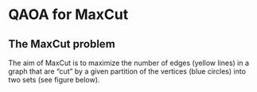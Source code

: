 # QAOA for MaxCut

## The MaxCut problem 

The aim of MaxCut is to maximize the number of edges (yellow lines) in a graph that are “cut” by a given partition of the vertices (blue circles) into two sets (see figure below).